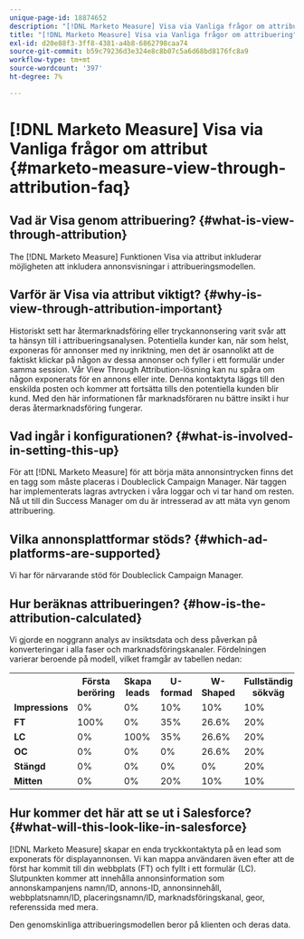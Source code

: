 ```yaml
---
unique-page-id: 18874652
description: "[!DNL Marketo Measure] Visa via Vanliga frågor om attribuering - [!DNL Marketo Measure] - Produktdokumentation"
title: "[!DNL Marketo Measure] Visa via Vanliga frågor om attribuering"
exl-id: d20e88f3-3ff8-4381-a4b8-6862798caa74
source-git-commit: b59c79236d3e324e8c8b07c5a6d68bd8176fc8a9
workflow-type: tm+mt
source-wordcount: '397'
ht-degree: 7%

---
```


# [!DNL Marketo Measure] Visa via Vanliga frågor om attribut {#marketo-measure-view-through-attribution-faq}

## Vad är Visa genom attribuering? {#what-is-view-through-attribution}

The [!DNL Marketo Measure] Funktionen Visa via attribut inkluderar möjligheten att inkludera annonsvisningar i attribueringsmodellen.

## Varför är Visa via attribut viktigt? {#why-is-view-through-attribution-important}

Historiskt sett har återmarknadsföring eller tryckannonsering varit svår att ta hänsyn till i attribueringsanalysen. Potentiella kunder kan, när som helst, exponeras för annonser med ny inriktning, men det är osannolikt att de faktiskt klickar på någon av dessa annonser och fyller i ett formulär under samma session. Vår View Through Attribution-lösning kan nu spåra om någon exponerats för en annons eller inte. Denna kontaktyta läggs till den enskilda posten och kommer att fortsätta tills den potentiella kunden blir kund. Med den här informationen får marknadsföraren nu bättre insikt i hur deras återmarknadsföring fungerar.

## Vad ingår i konfigurationen? {#what-is-involved-in-setting-this-up}

För att [!DNL Marketo Measure] för att börja mäta annonsintrycken finns det en tagg som måste placeras i Doubleclick Campaign Manager. När taggen har implementerats lagras avtrycken i våra loggar och vi tar hand om resten. Nå ut till din Success Manager om du är intresserad av att mäta vyn genom attribuering.

## Vilka annonsplattformar stöds? {#which-ad-platforms-are-supported}

Vi har för närvarande stöd för Doubleclick Campaign Manager.

## Hur beräknas attribueringen? {#how-is-the-attribution-calculated}

Vi gjorde en noggrann analys av insiktsdata och dess påverkan på konverteringar i alla faser och marknadsföringskanaler. Fördelningen varierar beroende på modell, vilket framgår av tabellen nedan:

<table> 
 <colgroup> 
  <col> 
  <col> 
  <col> 
  <col> 
  <col> 
  <col> 
  <col> 
 </colgroup> 
 <tbody> 
  <tr> 
   <th><br></th> 
   <th>Första beröring</th> 
   <th>Skapa leads</th> 
   <th>U-formad</th> 
   <th>W-Shaped</th> 
   <th>Fullständig sökväg</th> 
   <th>Anpassad modell</th> 
  </tr> 
  <tr> 
   <td><strong>Impressions</strong></td> 
   <td>0%</td> 
   <td>0%</td> 
   <td>10%</td> 
   <td>10%</td> 
   <td>10%</td> 
   <td>Egen</td> 
  </tr> 
  <tr> 
   <td><strong>FT</strong></td> 
   <td>100%</td> 
   <td>0%</td> 
   <td>35%</td> 
   <td>26.6%</td> 
   <td>20%</td> 
   <td>Egen</td> 
  </tr> 
  <tr> 
   <td><strong>LC</strong></td> 
   <td>0%</td> 
   <td>100%</td> 
   <td>35%</td> 
   <td>26.6%</td> 
   <td>20%</td> 
   <td>Egen</td> 
  </tr> 
  <tr> 
   <td><strong>OC</strong></td> 
   <td>0%</td> 
   <td>0%</td> 
   <td>0%</td> 
   <td>26.6%</td> 
   <td>20%</td> 
   <td>Egen</td> 
  </tr> 
  <tr> 
   <td><strong>Stängd</strong></td> 
   <td>0%</td> 
   <td>0%</td> 
   <td>0%</td> 
   <td>0%</td> 
   <td>20%</td> 
   <td>Egen</td> 
  </tr> 
  <tr> 
   <td><strong>Mitten</strong></td> 
   <td>0%</td> 
   <td>0%</td> 
   <td>20%</td> 
   <td>10%</td> 
   <td>10%</td> 
   <td>Egen</td> 
  </tr> 
 </tbody> 
</table>

## Hur kommer det här att se ut i Salesforce? {#what-will-this-look-like-in-salesforce}

[!DNL Marketo Measure] skapar en enda tryckkontaktyta på en lead som exponerats för displayannonsen. Vi kan mappa användaren även efter att de först har kommit till din webbplats (FT) och fyllt i ett formulär (LC). Slutpunkten kommer att innehålla annonsinformation som annonskampanjens namn/ID, annons-ID, annonsinnehåll, webbplatsnamn/ID, placeringsnamn/ID, marknadsföringskanal, geor, referenssida med mera.

Den genomskinliga attribueringsmodellen beror på klienten och deras data.
